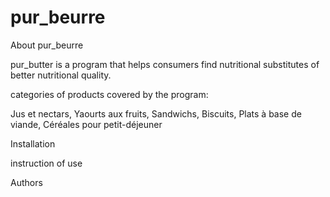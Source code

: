 # pur_beurre

About pur_beurre

pur_butter is a program that helps consumers find nutritional substitutes of better nutritional quality.

categories of products covered by the program:

Jus et nectars, Yaourts aux fruits, Sandwichs, Biscuits, Plats à base de viande, Céréales pour petit-déjeuner


Installation




instruction of use



Authors









